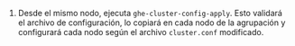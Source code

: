 1. Desde el mismo nodo, ejecuta `ghe-cluster-config-apply`. Esto validará el archivo de configuración, lo copiará en cada nodo de la agrupación y configurará cada nodo según el archivo `cluster.conf` modificado.
